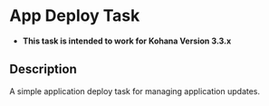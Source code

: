 # App Deploy Task

- **This task is intended to work for Kohana Version 3.3.x** 

## Description
A simple application deploy task for managing application updates.
